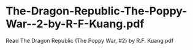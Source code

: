 # The-Dragon-Republic-The-Poppy-War--2-by-R-F-Kuang.pdf
Read The Dragon Republic (The Poppy War, #2) by R.F. Kuang pdf
